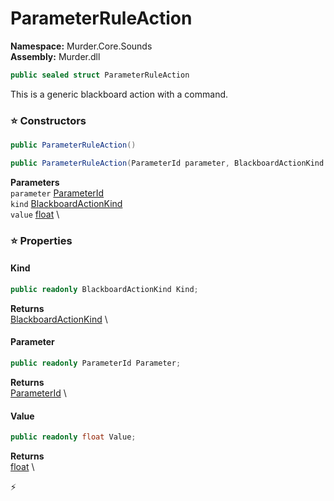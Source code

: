 # ParameterRuleAction

**Namespace:** Murder.Core.Sounds \
**Assembly:** Murder.dll

```csharp
public sealed struct ParameterRuleAction
```

This is a generic blackboard action with a command.

### ⭐ Constructors
```csharp
public ParameterRuleAction()
```

```csharp
public ParameterRuleAction(ParameterId parameter, BlackboardActionKind kind, float value)
```

**Parameters** \
`parameter` [ParameterId](../../../Murder/Core/Sounds/ParameterId.html) \
`kind` [BlackboardActionKind](../../../Murder/Core/Dialogs/BlackboardActionKind.html) \
`value` [float](https://learn.microsoft.com/en-us/dotnet/api/System.Single?view=net-7.0) \

### ⭐ Properties
#### Kind
```csharp
public readonly BlackboardActionKind Kind;
```

**Returns** \
[BlackboardActionKind](../../../Murder/Core/Dialogs/BlackboardActionKind.html) \
#### Parameter
```csharp
public readonly ParameterId Parameter;
```

**Returns** \
[ParameterId](../../../Murder/Core/Sounds/ParameterId.html) \
#### Value
```csharp
public readonly float Value;
```

**Returns** \
[float](https://learn.microsoft.com/en-us/dotnet/api/System.Single?view=net-7.0) \


⚡